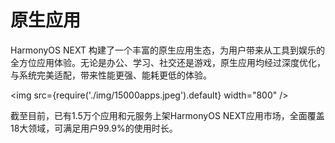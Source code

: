 # 原生应用
HarmonyOS NEXT 构建了一个丰富的原生应用生态，为用户带来从工具到娱乐的全方位应用体验。无论是办公、学习、社交还是游戏，原生应用均经过深度优化，与系统完美适配，带来性能更强、能耗更低的体验。

<img
  src={require('./img/15000apps.jpeg').default}
  width="800" 
/>

截至目前，已有1.5万个应用和元服务上架HarmonyOS NEXT应用市场，全面覆盖18大领域，可满足用户99.9%的使用时长。

